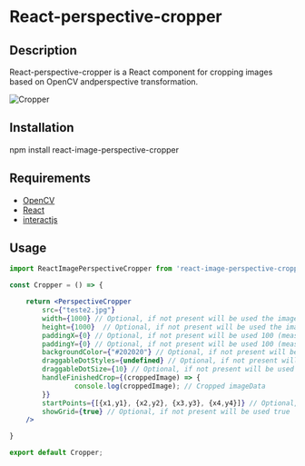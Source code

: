 # React-perspective-cropper

## Description

React-perspective-cropper is a React component for cropping images based on OpenCV andperspective transformation.

![Cropper](https://img001.prntscr.com/file/img001/8H8g_pWyTkqN2rWlp3zhSg.png)

## Installation

npm install react-image-perspective-cropper

## Requirements

- [OpenCV](https://opencv.org/)
- [React](https://reactjs.org/)
- [interactjs](https://interactjs.io/)

## Usage

```jsx
import ReactImagePerspectiveCropper from 'react-image-perspective-cropper';

const Cropper = () => {

    return <PerspectiveCropper 
        src={"teste2.jpg"}
        width={1000} // Optional, if not present will be used the image width (measured in px)
        height={1000}  // Optional, if not present will be used the image width (measured in px)
        paddingX={0} // Optional, if not present will be used 100 (measured in px)
        paddingY={0} // Optional, if not present will be used 100 (measured in px)
        backgroundColor={"#202020"} // Optional, if not present will be used #202020
        draggableDotStyles={undefined} // Optional, if not present will be used the default styles
        draggableDotSize={10} // Optional, if not present will be used 10 (measured in px)
        handleFinishedCrop={(croppedImage) => {
                console.log(croppedImage); // Cropped imageData
        }}
        startPoints={[{x1,y1}, {x2,y2}, {x3,y3}, {x4,y4}]} // Optional, if not present will be used the default styles
        showGrid={true} // Optional, if not present will be used true
    />

}

export default Cropper;
```
